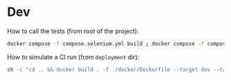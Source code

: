 # Dev

How to call the tests (from root of the project):

```bash
docker compose -f compose.selenium.yml build ; docker compose -f compose.selenium.yml run --rm selenium
```

How to simulate a CI run (from `deployment` dir):
```bash
sh -c "cd .. && docker build . -f ./docker/Dockerfile --target dev --tag unicef/hct-mis-backend-dev && docker build . -f ./docker/Dockerfile --target dist --tag unicef/hct-mis-backend-dist" && dev_backend_image=unicef/hct-mis-backend-dev dist_backend_image=unicef/hct-mis-backend-dist docker compose -f docker-compose.selenium.yml run --build --rm selenium; dev_backend_image=unicef/hct-mis-backend-dev dist_backend_image=unicef/hct-mis-backend-dist docker compose -f docker-compose.selenium.yml down --remove-orphans
```